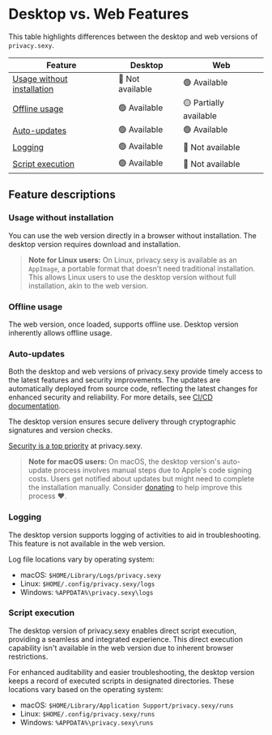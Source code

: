 # Desktop vs. Web Features

This table highlights differences between the desktop and web versions of `privacy.sexy`.

| Feature | Desktop | Web |
| ------- | ------- | --- |
| [Usage without installation](#usage-without-installation) | 🔴 Not available | 🟢 Available |
| [Offline usage](#offline-usage) | 🟢 Available | 🟡 Partially available |
| [Auto-updates](#auto-updates) | 🟢 Available | 🟢 Available |
| [Logging](#logging) | 🟢 Available | 🔴 Not available |
| [Script execution](#script-execution) | 🟢 Available | 🔴 Not available |

## Feature descriptions

### Usage without installation

You can use the web version directly in a browser without installation.
The desktop version requires download and installation.

> **Note for Linux users:** On Linux, privacy.sexy is available as an `AppImage`, a portable format that doesn't need traditional installation.
> This allows Linux users to use the desktop version without full installation, akin to the web version.

### Offline usage

The web version, once loaded, supports offline use.
Desktop version inherently allows offline usage.

### Auto-updates

Both the desktop and web versions of privacy.sexy provide timely access to the latest features and security improvements. The updates are automatically deployed from source code, reflecting the latest changes for enhanced security and reliability. For more details, see [CI/CD documentation](./ci-cd.md).

The desktop version ensures secure delivery through cryptographic signatures and version checks.

[Security is a top priority](./../SECURITY.md#update-security-and-integrity) at privacy.sexy.

> **Note for macOS users:** On macOS, the desktop version's auto-update process involves manual steps due to Apple's code signing costs.
> Users get notified about updates but might need to complete the installation manually.
> Consider [donating](https://github.com/sponsors/undergroundwires) to help improve this process ❤️.

### Logging

The desktop version supports logging of activities to aid in troubleshooting.
This feature is not available in the web version.

Log file locations vary by operating system:

- macOS: `$HOME/Library/Logs/privacy.sexy`
- Linux: `$HOME/.config/privacy.sexy/logs`
- Windows: `%APPDATA%\privacy.sexy\logs`

### Script execution

The desktop version of privacy.sexy enables direct script execution, providing a seamless and integrated experience.
This direct execution capability isn't available in the web version due to inherent browser restrictions.

For enhanced auditability and easier troubleshooting, the desktop version keeps a record of executed scripts in designated directories.
These locations vary based on the operating system:

- macOS: `$HOME/Library/Application Support/privacy.sexy/runs`
- Linux: `$HOME/.config/privacy.sexy/runs`
- Windows: `%APPDATA%\privacy.sexy\runs`
